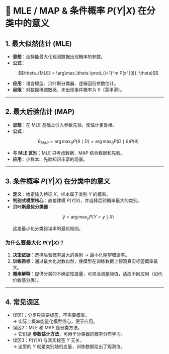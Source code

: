 # 📑 MLE / MAP & 条件概率 $P(Y|X)$ 在分类中的意义

## 1. 最大似然估计 (MLE)
- **思想**：选择能最大化观测数据出现概率的参数。  
- **公式**：
  ```math
  \theta_{MLE} = \arg\max_\theta \prod_{i=1}^m P(x^{(i)}; \theta)
  ```
- **应用**：语言模型、贝叶斯分类器、逻辑回归参数估计。  
- **局限**：对数据稀疏敏感，未出现事件概率为 0（需平滑）。  

---

## 2. 最大后验估计 (MAP)
- **思想**：在 MLE 基础上引入参数先验，使估计更鲁棒。  
- **公式**：
  ```math
  \theta_{MAP} = \arg\max_\theta P(\theta \mid D) 
  = \arg\max_\theta P(D \mid \theta) P(\theta)
  ```
- **与 MLE 区别**：MLE 只考虑数据，MAP 结合数据和先验。  
- **应用**：小样本、先验知识丰富的场景。  

---

## 3. 条件概率 $P(Y|X)$ 在分类中的意义
- **定义**：给定输入特征 $X$，样本属于类别 $Y$ 的概率。  
- **判别式模型核心**：直接建模 $P(Y|X)$，并选择后验概率最大的类别。  
- **贝叶斯最优分类器**：
  ```math
  \hat{y} = \arg\max_y P(Y=y \mid X)
  ```
  这是最小化分类错误率的最优规则。  

### 为什么要最大化 $P(Y|X)$？
1. **决策依据**：选择后验概率最大的类别 → 最小化期望错误率。  
2. **训练目标**：通过最大化对数似然，使模型在训练数据上预测真实标签概率最大。  
3. **概率解释**：提供分类的不确定性度量，可灵活调整阈值，适应不同应用（如代价敏感分类）。  

---

## 4. 常见误区
- 误区1：分类只需要标签，不需要概率。  
  → 实际上概率能量化模型信心，便于应用。  
- 误区2：MLE 和 MAP 是分类方法。  
  → 它们是 **参数估计方法**，可用于分类器的概率分布学习。  
- 误区3：$P(Y|X)$ 与真实标签 $Y$ 无关。  
  → 这里的 $Y$ 就是类别随机变量，训练数据给出了观测值。  
